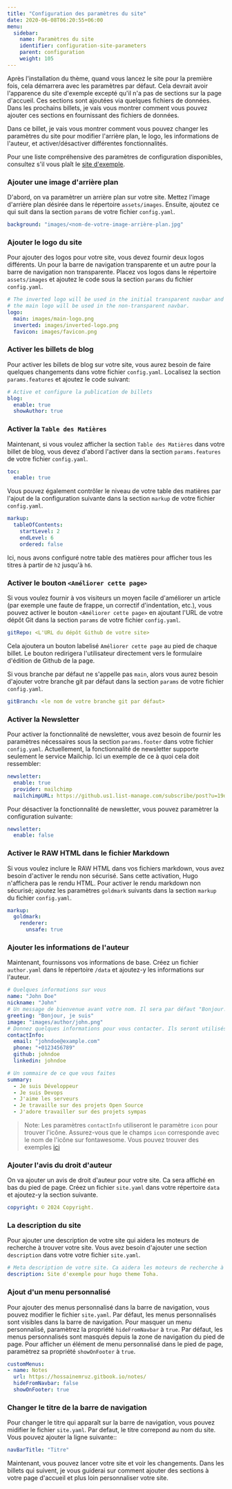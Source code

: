 ```yaml
---
title: "Configuration des paramètres du site"
date: 2020-06-08T06:20:55+06:00
menu:
  sidebar:
    name: Paramètres du site
    identifier: configuration-site-parameters
    parent: configuration
    weight: 105
---
```


Après l'installation du thème, quand vous lancez le site pour la première fois, cela démarrera avec les paramètres par défaut. Cela devrait avoir  l'apparence du site d'exemple excepté qu'il n'a pas de sections sur la page d'accueil. Ces sections sont ajoutées via quelques fichiers de données. Dans les prochains billets, je vais vous montrer comment vous pouvez ajouter ces sections en fournissant des fichiers de données.

Dans ce billet, je vais vous montrer comment vous pouvez changer les paramètres du site pour modifier l'arrière plan, le logo, les informations de l'auteur, et activer/désactiver différentes fonctionnalités.

Pour une liste compréhensive des paramètres de configuration disponibles, consultez s'il vous plaît le [site d'exemple](https://github.com/hugo-toha/hugo-toha.github.io/tree/main).

### Ajouter une image d'arrière plan

D'abord, on va paramètrer un arrière plan sur votre site. Mettez l'image d'arrière plan désirée dans le répertoire `assets/images`. Ensuite, ajoutez ce qui suit dans la section `params` de votre fichier `config.yaml`.

```yaml
background: "images/<nom-de-votre-image-arrière-plan.jpg"
```

### Ajouter le logo du site

Pour ajouter des logos pour votre site, vous devez fournir deux logos différents. Un pour la barre de navigation transparente et un autre pour la barre de navigation non transparente. Placez vos logos dans le répertoire `assets/images` et ajoutez le code sous la section `params` du fichier `config.yaml`.

```yaml
# The inverted logo will be used in the initial transparent navbar and
# the main logo will be used in the non-transparent navbar.
logo:
  main: images/main-logo.png
  inverted: images/inverted-logo.png
  favicon: images/favicon.png
```

### Activer les billets de blog

Pour activer les billets de blog sur votre site, vous aurez besoin de faire quelques changements dans votre fichier `config.yaml`. Localisez la section `params.features` et ajoutez le code suivant:

```yaml
# Active et configure la publication de billets
blog:
  enable: true
  showAuthor: true
```

### Activer la `Table des Matières`

Maintenant, si vous voulez afficher la section `Table des Matières` dans votre billet de blog, vous devez d'abord l'activer dans la section `params.features` de votre fichier `config.yaml`.

```yaml
toc:
  enable: true
```
Vous pouvez également contrôler le niveau de votre table des matières par l'ajout de la configuration suivante dans la section `markup` de votre fichier `config.yaml`.

```yaml
markup:
  tableOfContents:
    startLevel: 2
    endLevel: 6
    ordered: false
```

Ici, nous avons configuré notre table des matières pour afficher tous les titres à partir de `h2` jusqu'à `h6`.

### Activer le bouton `<Améliorer cette page>`

Si vous voulez fournir à vos visiteurs un moyen facile d'améliorer un article (par exemple une faute de frappe, un correctif d'indentation, etc.), vous pouvez activer le bouton `<Améliorer cette page>` en ajoutant l'URL de votre dépôt Git dans la section `params` de votre fichier `config.yaml`.

```yaml
gitRepo: <L'URL du dépôt Github de votre site>
```

Cela ajoutera un bouton labelisé `Améliorer cette page` au pied de chaque billet. Le bouton redirigera l'utilisateur directement vers le formulaire d'édition de Github de la page.

Si vous branche par défaut ne s'appelle pas `main`, alors vous aurez besoin d'ajouter votre branche git par défaut dans la section `params` de votre fichier `config.yaml`.

```yaml
gitBranch: <le nom de votre branche git par défaut>
```

### Activer la Newsletter

Pour activer la fonctionnalité de newsletter, vous avez besoin de fournir les paramètres nécessaires sous la section `params.footer` dans votre fichier `config.yaml`. Actuellement, la fonctionnalité de newsletter supporte seulement le service Mailchip. Ici un exemple de ce à quoi cela doit ressembler:

```yaml
newsletter:
  enable: true
  provider: mailchimp
  mailchimpURL: https://github.us1.list-manage.com/subscribe/post?u=19de52a4603135aae97163fd8&amp;id=094a24c76e
```

Pour désactiver la fonctionnalité de newsletter, vous pouvez paramètrer la configuration suivante:

```yaml
newsletter:
  enable: false
```

### Activer le RAW HTML dans le fichier Markdown

Si vous voulez inclure le RAW HTML dans vos fichiers markdown, vous avez besoin d'activer le rendu non sécurisé. Sans cette activation, Hugo n'affichera pas le rendu HTML. Pour activer le rendu markdown non sécurisé; ajoutez les paramètres `goldmark` suivants dans la section `markup` du fichier `config.yaml`.

```yaml
markup:
  goldmark:
    renderer:
      unsafe: true
```

### Ajouter les informations de l'auteur

Maintenant, fournissons vos informations de base. Créez un fichier `author.yaml` dans le répertoire `/data` et ajoutez-y les informations sur l'auteur.

```yaml
# Quelques informations sur vous
name: "John Doe"
nickname: "John"
# Un message de bienvenue avant votre nom. Il sera par défaut "Bonjour! Je suis" s'il n'est pas fourni.
greeting: "Bonjour, je suis"
image: "images/author/john.png"
# Donnez quelques informations pour vous contacter. Ils seront utilisés dans le pied de page
contactInfo:
  email: "johndoe@example.com"
  phone: "+0123456789"
  github: johndoe
  linkedin: johndoe

# Un sommaire de ce que vous faites
summary:
  - Je suis Développeur
  - Je suis Devops
  - J'aime les serveurs
  - Je travaille sur des projets Open Source
  - J'adore travailler sur des projets sympas
```

> Note: Les paramètres `contactInfo` utiliseront le paramètre `icon` pour trouver l'icône. Assurez-vous que le champs `icon` corresponde avec le nom de l'icône sur fontawesome. Vous pouvez trouver des exemples [ici](https://fontawesome.com/search?o=r&f=brands)

### Ajouter l'avis du droit d'auteur

On va ajouter un avis de droit d'auteur pour votre site. Ca sera affiché en bas du pied de page. Créez un fichier `site.yaml` dans votre répertoire `data` et ajoutez-y la section suivante.

```yaml
copyright: © 2024 Copyright.
```

### La description du site

Pour ajouter une description de votre site qui aidera les moteurs de recherche à trouver votre site. Vous avez besoin d'ajouter une section `description` dans votre votre fichier `site.yaml`.

```yaml
# Meta description de votre site. Ca aidera les moteurs de recherche à trouver votre site.
description: Site d'exemple pour hugo theme Toha.
```

### Ajout d'un menu personnalisé

Pour ajouter des menus personnalisé dans la barre de navigation, vous pouvez modifier le fichier `site.yaml`. Par défaut, les menus personnalisés sont visibles dans la barre de navigation. Pour  masquer un menu personnalisé, paramètrez la propriété `hideFromNavbar` à `true`. Par défaut, les menus personnalisés sont masqués depuis la zone de navigation du pied de page. Pour afficher un élément de menu personnalisé dans le pied de page, paramètrez sa propriété `showOnFooter` à `true`.

```yaml
customMenus:
- name: Notes
  url: https://hossainemruz.gitbook.io/notes/
  hideFromNavbar: false
  showOnFooter: true
```

### Changer le titre de la barre de navigation
Pour changer le titre qui apparaît sur la barre de navigation, vous pouvez midifier le fichier `site.yaml`. Par defaut, le titre correpond au nom du site. Vous pouvez ajouter la ligne suivante::

```yaml
navBarTitle: "Titre"
```

Maintenant, vous pouvez lancer votre site et voir les changements. Dans les billets qui suivent, je vous guiderai sur comment ajouter des sections à votre page d'accueil et plus loin personnaliser votre site.
